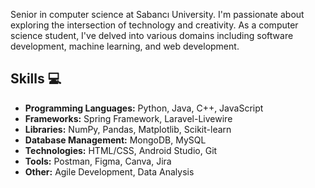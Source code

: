 Senior in computer science at Sabancı University.
I'm passionate about exploring the intersection of technology and creativity. As a computer science student, I've delved into various domains including software development, machine learning, and web development.

## Skills 💻

- **Programming Languages:** Python, Java, C++, JavaScript
- **Frameworks:** Spring Framework, Laravel-Livewire
- **Libraries:** NumPy, Pandas, Matplotlib, Scikit-learn
- **Database Management:** MongoDB, MySQL
- **Technologies:** HTML/CSS, Android Studio, Git
- **Tools:** Postman, Figma, Canva, Jira
- **Other:** Agile Development, Data Analysis
